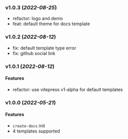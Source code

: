 ### v1.0.3 (_2022-08-25_)

- refactor: logo and demo
- feat: default theme for docs template

### v1.0.2 (_2022-08-12_)

- fix: default template type error
- fix: github social link

### v1.0.1 (_2022-08-12_)

#### Features

- refactor: use vitepress v1-alpha for default templates

### v1.0.0 (_2022-05-21_)

#### Features

- `create-docs` init
- 4 templates supported
